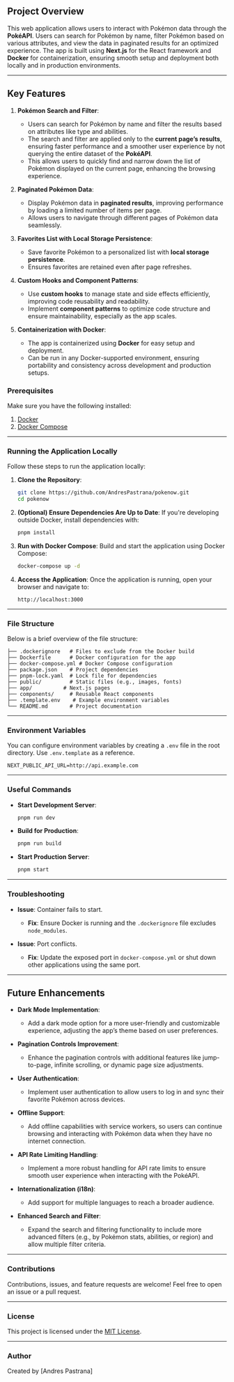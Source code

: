## Project Overview

This web application allows users to interact with Pokémon data through the **PokéAPI**. Users can search for Pokémon by name, filter Pokémon based on various attributes, and view the data in paginated results for an optimized experience. The app is built using **Next.js** for the React framework and **Docker** for containerization, ensuring smooth setup and deployment both locally and in production environments.

---

## Key Features

1. **Pokémon Search and Filter**:
   - Users can search for Pokémon by name and filter the results based on attributes like type and abilities.
   - The search and filter are applied only to the **current page’s results**, ensuring faster performance and a smoother user experience by not querying the entire dataset of the **PokéAPI**.
   - This allows users to quickly find and narrow down the list of Pokémon displayed on the current page, enhancing the browsing experience.

2. **Paginated Pokémon Data**:
   - Display Pokémon data in **paginated results**, improving performance by loading a limited number of items per page.
   - Allows users to navigate through different pages of Pokémon data seamlessly.

3. **Favorites List with Local Storage Persistence**:
   - Save favorite Pokémon to a personalized list with **local storage persistence**.
   - Ensures favorites are retained even after page refreshes.

4. **Custom Hooks and Component Patterns**:
   - Use **custom hooks** to manage state and side effects efficiently, improving code reusability and readability.
   - Implement **component patterns** to optimize code structure and ensure maintainability, especially as the app scales.

5. **Containerization with Docker**:
   - The app is containerized using **Docker** for easy setup and deployment.
   - Can be run in any Docker-supported environment, ensuring portability and consistency across development and production setups.

### Prerequisites

Make sure you have the following installed:

1. [Docker](https://docs.docker.com/get-docker/)
2. [Docker Compose](https://docs.docker.com/compose/install/)

---

### Running the Application Locally

Follow these steps to run the application locally:

1. **Clone the Repository**:

   ```bash
   git clone https://github.com/AndresPastrana/pokenow.git
   cd pokenow
   ```

2. **(Optional) Ensure Dependencies Are Up to Date**:
    If you're developing outside Docker, install dependencies with:

    ```bash
    pnpm install
    ```

3. **Run with Docker Compose**:
   Build and start the application using Docker Compose:

   ```bash
   docker-compose up -d
   ```

4. **Access the Application**:
   Once the application is running, open your browser and navigate to:

   ```
   http://localhost:3000
   ```

---

### File Structure

Below is a brief overview of the file structure:

```plaintext
├── .dockerignore   # Files to exclude from the Docker build
├── Dockerfile      # Docker configuration for the app
├── docker-compose.yml # Docker Compose configuration
├── package.json    # Project dependencies
├── pnpm-lock.yaml  # Lock file for dependencies
├── public/         # Static files (e.g., images, fonts)
├── app/          # Next.js pages
├── components/     # Reusable React components
├── .template.env    # Example environment variables
└── README.md       # Project documentation
```

---

### Environment Variables

You can configure environment variables by creating a `.env` file in the root directory. Use `.env.template` as a reference.

```plaintext
NEXT_PUBLIC_API_URL=http://api.example.com
```

---

### Useful Commands

- **Start Development Server**:

  ```bash
  pnpm run dev
  ```

- **Build for Production**:

  ```bash
  pnpm run build
  ```

- **Start Production Server**:

  ```bash
  pnpm start
  ```

---

### Troubleshooting

- **Issue**: Container fails to start.
  - **Fix**: Ensure Docker is running and the `.dockerignore` file excludes `node_modules`.

- **Issue**: Port conflicts.
  - **Fix**: Update the exposed port in `docker-compose.yml` or shut down other applications using the same port.

---

## Future Enhancements

- **Dark Mode Implementation**:
  - Add a dark mode option for a more user-friendly and customizable experience, adjusting the app’s theme based on user preferences.

- **Pagination Controls Improvement**:
  - Enhance the pagination controls with additional features like jump-to-page, infinite scrolling, or dynamic page size adjustments.

- **User Authentication**:
  - Implement user authentication to allow users to log in and sync their favorite Pokémon across devices.

- **Offline Support**:
  - Add offline capabilities with service workers, so users can continue browsing and interacting with Pokémon data when they have no internet connection.

- **API Rate Limiting Handling**:
  - Implement a more robust handling for API rate limits to ensure smooth user experience when interacting with the PokéAPI.

- **Internationalization (i18n)**:
  - Add support for multiple languages to reach a broader audience.

- **Enhanced Search and Filter**:
  - Expand the search and filtering functionality to include more advanced filters (e.g., by Pokémon stats, abilities, or region) and allow multiple filter criteria.

---

### Contributions

Contributions, issues, and feature requests are welcome! Feel free to open an issue or a pull request.

---

### License

This project is licensed under the [MIT License](LICENSE).

---

### Author

Created by [Andres Pastrana]
